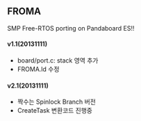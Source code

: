 ## FROMA ##
SMP Free-RTOS porting on Pandaboard ES!!

#### v1.1(20131111) ####
- board/port.c: stack 영역 추가
- FROMA.ld 수정

#### v2.1(20131111) ####
- 짝수는 Spinlock Branch 버전
- CreateTask 변환코드 진행중
